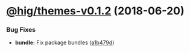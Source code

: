 <a name="@hig/themes-v0.1.2"></a>
# [@hig/themes-v0.1.2](https://github.com/Autodesk/hig/compare/@hig/themes@0.1.1...@hig/themes@0.1.2) (2018-06-20)


### Bug Fixes

* **bundle:** Fix package bundles ([a1b479d](https://github.com/Autodesk/hig/commit/a1b479d))
